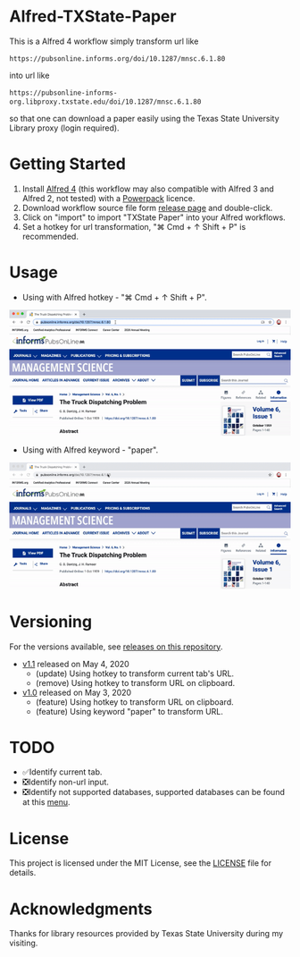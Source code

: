 # Alfred-TXState-Paper

This is a Alfred 4 workflow simply transform url like
```
https://pubsonline.informs.org/doi/10.1287/mnsc.6.1.80
```
into url like
```
https://pubsonline-informs-org.libproxy.txstate.edu/doi/10.1287/mnsc.6.1.80
```
so that one can download a paper easily using the Texas State University Library proxy (login required).

# Getting Started
1. Install [Alfred 4](https://www.alfredapp.com/) (this workflow may also compatible with Alfred 3 and Alfred 2, not tested) with a [Powerpack](https://www.alfredapp.com/shop/) licence.
2. Download workflow source file form [release page](https://github.com/phguo/Alfred-TXState-Paper/releases) and double-click.
3. Click on "import" to import "TXState Paper" into your Alfred workflows.
4. Set a hotkey for url transformation, "⌘ Cmd + ↑ Shift + P" is recommended.

# Usage
- Using with Alfred hotkey - "⌘ Cmd + ↑ Shift + P".

![hotkey](https://raw.githubusercontent.com/phguo/Alfred-TXState-Paper/master/screenshots/hotkey.gif)

- Using with Alfred keyword - "paper".

![keyword](https://raw.githubusercontent.com/phguo/Alfred-TXState-Paper/master/screenshots/keyword.gif)

# Versioning
For the versions available, see [releases on this repository](https://github.com/phguo/Alfred-TXState-Paper/releases).

- [v1.1](https://github.com/phguo/Alfred-TXState-Paper/releases/tag/v1.1) released on May 4, 2020
    - (update) Using hotkey to transform current tab's URL.
    - (remove) Using hotkey to transform URL on clipboard.
- [v1.0](https://github.com/phguo/Alfred-TXState-Paper/releases/tag/v1.0) released on May 3, 2020
    - (feature) Using hotkey to transform URL on clipboard.
    - (feature) Using keyword "paper" to transform URL.

# TODO
- ✅Identify current tab.
- ❎Identify non-url input.
- ❎Identify not supported databases, supported databases can be found at this [menu](https://libproxy.txstate.edu/menu).

# License
This project is licensed under the MIT License, see the [LICENSE](https://github.com/phguo/Alfred-TXState-Paper/blob/master/LICENSE) file for details.

# Acknowledgments
Thanks for library resources provided by Texas State University during my visiting.
